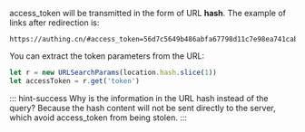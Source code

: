 <IntegrationDetailCard title="Handle Callback">

access_token will be transmitted in the form of URL **hash**. The example of links after redirection is:

```
https://authing.cn/#access_token=56d7c5649b486abfa67798d11c7e98ea741cab58&state=1234124
```

You can extract the token parameters from the URL:

```js
let r = new URLSearchParams(location.hash.slice(1))
let accessToken = r.get('token')
```

::: hint-success
Why is the information in the URL hash instead of the query? Because the hash content will not be sent directly to the server, which avoid access_token from being stolen.
:::

</IntegrationDetailCard>